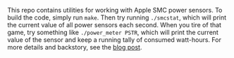 This repo contains utilities for working with Apple SMC power sensors. To build the code, simply
run `make`. Then try running `./smcstat`, which will print the current value of all power sensors
each second. When you tire of that game, try something like `./power_meter PSTR`, which will print
the current value of the sensor and keep a running tally of consumed watt-hours. For more details
and backstory, see the [blog post](http://cargocultelectronics.com/2014/07/mac-power-consumption/).
